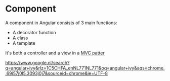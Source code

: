 # Component

A component in Angular consists of 3 main functions:

- A decorator function
- A class
- A template

It's both a controller and a view in a [MVC patter](../vue/mvc.md)

https://www.google.nl/search?q=angular+ivy&rlz=1C5CHFA_enNL771NL771&oq=angular+ivy&aqs=chrome..69i57j0l5.3093j0j7&sourceid=chrome&ie=UTF-8
